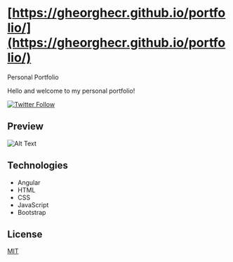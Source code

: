 # [https://gheorghecr.github.io/portfolio/](https://gheorghecr.github.io/portfolio/)
Personal Portfolio

Hello and welcome to my personal portfolio!

[![Twitter Follow](https://img.shields.io/twitter/follow/giko1997?label=Follow%20me%20%40giko1997&style=social)](https://twitter.com/giko1997)

## Preview

![Alt Text](src/assets/preview.gif)

## Technologies

- Angular
- HTML
- CSS
- JavaScript
- Bootstrap

## License
[MIT](https://choosealicense.com/licenses/mit/)